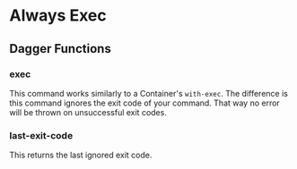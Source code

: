 # Always Exec

## Dagger Functions

### exec

This command works similarly to a Container's `with-exec`.
The difference is this command ignores the exit code of your command.
That way no error will be thrown on unsuccessful exit codes.

### last-exit-code

This returns the last ignored exit code.
